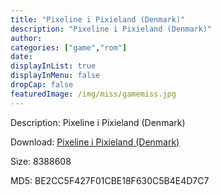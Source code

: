 ```yaml
---
title: "Pixeline i Pixieland (Denmark)"
description: "Pixeline i Pixieland (Denmark)"
author: 
categories: ["game","rom"]
date: 
displayInList: true
displayInMenu: false
dropCap: false
featuredImage: /img/miss/gamemiss.jpg
---
```


Description: Pixeline i Pixieland (Denmark)

Download: <a style="text-decoration:underline;" href="https://mega.nz/#!nGRUSCBI!2q966FZ37Z_8o0nGbTOl4PxsbyiPJZjJmStwcMZuOc0" target = "_blank" rel = "nofollow" > Pixeline i Pixieland (Denmark)</a>

Size: 8388608

MD5: BE2CC5F427F01CBE18F630C5B4E4D7C7

